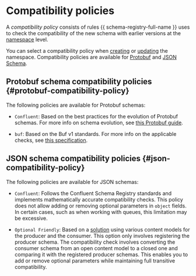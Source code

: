 # Compatibility policies

A _compatibility policy_ consists of rules {{ schema-registry-full-name }} uses to check the compatibility of the new schema with earlier versions at the [namespace](schema-registry.md#namespace) level.

You can select a compatibility policy when [creating](../operations/create-name-space.md) or [updating](../operations/update-name-space.md) the namespace. Compatibility policies are available for [Protobuf](https://protobuf.dev/) and [JSON Schema](https://json-schema.org/).

## Protobuf schema compatibility policies {#protobuf-compatibility-policy}

The following policies are available for Protobuf schemas:

* `Confluent`: Based on the best practices for the evolution of Protobuf schemas. For more info on schema evolution, see [this Protobuf guide](https://protobuf.dev/programming-guides/proto3/#updating).

* `buf`: Based on the Buf v1 standards. For more info on the applicable checks, see [this specification](https://github.com/bufbuild/buf/blob/main/private/bufpkg/bufcheck/bufcheckserver/bufcheckserver.go#L156).

## JSON schema compatibility policies {#json-compatibility-policy}

The following policies are available for JSON schemas:

* `Confluent`: Follows the Confluent Schema Registry standards and implements mathematically accurate compatibility checks. This policy does not allow adding or removing optional parameters in `object` fields. In certain cases, such as when working with queues, this limitation may be excessive.

* `Optional Friendly`: Based on a [solution](#optional-parameters-compatibility-solution) using various content models for the producer and the consumer. This option only involves registering the producer schema. The compatibility check involves converting the consumer schema from an open content model to a closed one and comparing it with the registered producer schemas. This enables you to add or remove optional parameters while maintaining full transitive compatibility.
